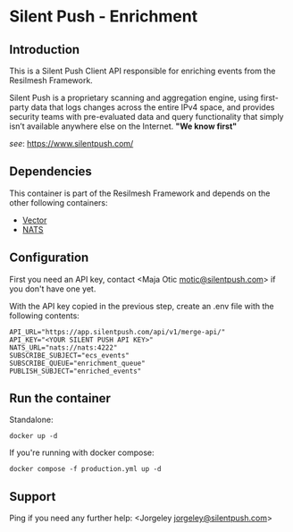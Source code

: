 # Silent Push - Enrichment

## Introduction
This is a Silent Push Client API responsible for enriching events from the Resilmesh Framework.

Silent Push is a proprietary scanning and aggregation engine, using first-party data that logs changes across the entire IPv4 space, and provides security teams with pre-evaluated data and query functionality that simply isn’t available anywhere else on the Internet.
**"We know first"**

_see_: https://www.silentpush.com/

## Dependencies
This container is part of the Resilmesh Framework and depends on the other following containers:
- [Vector](../../../Vector/README.md)
- [NATS](../../../Nats/Dockerfile)

## Configuration
First you need an API key, contact <Maja Otic [motic@silentpush.com](motic@silentpush.com)> if you don't have one yet.

With the API key copied in the previous step, create an .env file with the following contents:
```dotenv
API_URL="https://app.silentpush.com/api/v1/merge-api/"
API_KEY="<YOUR SILENT PUSH API KEY>"
NATS_URL="nats://nats:4222"
SUBSCRIBE_SUBJECT="ecs_events"
SUBSCRIBE_QUEUE="enrichment_queue"
PUBLISH_SUBJECT="enriched_events"
```

## Run the container
Standalone:
```shell
docker up -d
```
If you're running with docker compose:
```shell
docker compose -f production.yml up -d
```

## Support
Ping if you need any further help: <Jorgeley [jorgeley@silentpush.com](jorgeley@silentpush.com)>
